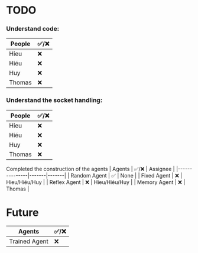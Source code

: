 # TODO 
### Understand code:
| People        | ✅/❌ |
|---------------|-----|
| Hieu    | ❌  |
| Hiéu    | ❌  |
| Huy     | ❌  |
| Thomas  | ❌  |

### Understand the socket handling:
| People        | ✅/❌ |
|---------------|-----|
| Hieu          | ❌  |
| Hiéu          | ❌  |
| Huy           | ❌  |
| Thomas        | ❌  |

Completed the construction of the agents
| Agents        | ✅/❌ | Assignee |
|---------------|-------|-------|
| Random Agent  | ✅   |  None |
| Fixed Agent   | ❌   |  Hieu/Hiéu/Huy |
| Reflex Agent  | ❌   |  Hieu/Hiéu/Huy |
| Memory Agent  | ❌   | Thomas |
# Future
| Agents        | ✅/❌ |
|---------------|--------|
| Trained Agent |   ❌  |